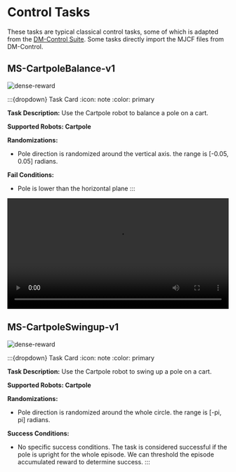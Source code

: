 # Control Tasks
[asset-badge]: https://img.shields.io/badge/download%20asset-yes-blue.svg
[reward-badge]: https://img.shields.io/badge/dense%20reward-yes-green.svg

These tasks are typical classical control tasks, some of which is adapted from the [DM-Control Suite](https://github.com/google-deepmind/dm_control/). Some tasks directly import the MJCF files from DM-Control.

## MS-CartpoleBalance-v1
![dense-reward][reward-badge]

:::{dropdown} Task Card
:icon: note
:color: primary

**Task Description:**
Use the Cartpole robot to balance a pole on a cart.


**Supported Robots: Cartpole**

**Randomizations:**
- Pole direction is randomized around the vertical axis. the range is [-0.05, 0.05] radians.

**Fail Conditions:**
- Pole is lower than the horizontal plane
:::
<video preload="auto" controls="True" width="100%">
<source src="https://github.com/haosulab/ManiSkill/raw/main/figures/environment_demos/MS-CartpoleBalance-v1_rt.mp4" type="video/mp4">
</video>

## MS-CartpoleSwingup-v1
![dense-reward][reward-badge]

:::{dropdown} Task Card
:icon: note
:color: primary

**Task Description:**
Use the Cartpole robot to swing up a pole on a cart.


**Supported Robots: Cartpole**

**Randomizations:**
- Pole direction is randomized around the whole circle. the range is [-pi, pi] radians.

**Success Conditions:**
- No specific success conditions. The task is considered successful if the pole is upright for the whole episode. We can threshold the episode accumulated reward to determine success.
:::